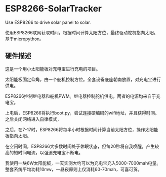 # ESP8266-SolarTracker
Use ESP8266 to drive solar panel to solar.

使用ESP8266联网获取时间，根据时间计算太阳方位，最终驱动舵机指向太阳。
基于micropython。

## 硬件描述

这是一个用小太阳能板对充电宝进行充电的项目。

太阳能板固定仰角，由一个舵机控制方位。全套设备底座朝南放置，对充电宝进行供电。

ESP8266控制继电器和舵机PWM。继电器控制舵机供电。两者的电源均来自于充电宝。

上电后，ESP8266将执行boot.py，尝试连接硬编码的wifi地址，并且获得时间。之后关闭网络进入自律模式，

之后，在7-17时，ESP8266将每半小时根据时间计算当前太阳方位，操作太阳能板指向太阳。

在空闲时间，ESP8266大多数时间处于休眠状态，但每20秒将自我唤醒，产生较高的短时间电流，以强迫充电宝不断电。

我使用一块6W太阳能板，一天实测大约可以为充电宝充入5000-7000mah电量。整套系统平均功耗10mw，一昼夜原则上仅消耗60-70mah，可喜可贺。

